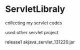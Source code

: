 ServletLibraly
==============
collecting my servlet codes

used other servlet project

release1
akjava_servlet_131220.jar
